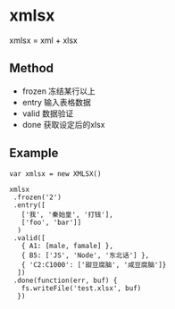 # xmlsx
xmlsx = xml + xlsx

## Method

* frozen 冻结某行以上
* entry 输入表格数据
* valid 数据验证
* done 获取设定后的xlsx

## Example

    var xmlsx = new XMLSX()

    xmlsx
     .frozen('2')
     .entry([
       ['我', '秦始皇', '打钱'],
       ['foo', 'bar']]
      )
     .valid([
       { A1: [male, famale] },
       { B5: ['JS', 'Node', '东北话'] },
       { 'C2:C1000': ['甜豆腐脑', '咸豆腐脑']}
      ])
     .done(function(err, buf) {
       fs.writeFile('test.xlsx', buf)
      })